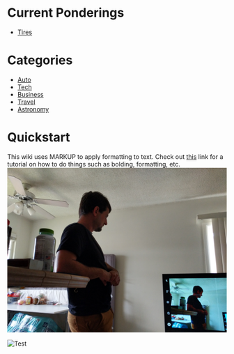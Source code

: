 <!-- TITLE: Exploits and Machinations -->
<!-- SUBTITLE: E&M is a repository for all ideas. Dream your biggest dreams. -->

# Current Ponderings

* [Tires](/home/auto/4-x-4/tires)
# Categories

* [Auto](/home/auto)
* [Tech](/home/tech)
* [Business](/home/business)
* [Travel](/home/travel)
* [Astronomy](/home/astronomy)
# Quickstart
This wiki uses MARKUP to apply formatting to text. Check out [this](https://github.com/adam-p/markdown-here/wiki/Markdown-Cheatsheet) link for a tutorial on how to do things such as bolding, formatting, etc.
![15197662147246985231682864305220](/uploads/15197662147246985231682864305220.jpg "15197662147246985231682864305220")

![Test](https://lh6.googleusercontent.com/KX0PiZHwzS1L7A2V-dgEqAdt-tr5cKk_zF1_VzjqzwzbAY53yeOswiZHzt3IgMDgSZoP-iZxXnZyBqBFkjT1=w1920-h949-rw)


